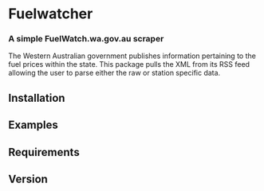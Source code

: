 # Fuelwatcher

### A simple FuelWatch.wa.gov.au scraper

The Western Australian government publishes information pertaining to the fuel
prices within the state. This package pulls the XML from its RSS feed allowing 
the user to parse either the raw or station specific data. 

## Installation

## Examples

## Requirements

## Version
